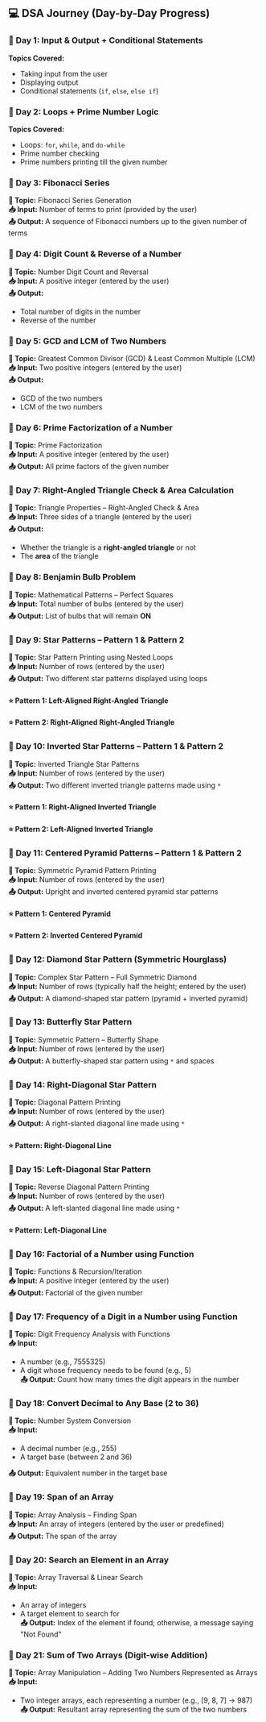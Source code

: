 ## 💻 DSA Journey (Day-by-Day Progress)

### 📅 Day 1: Input & Output + Conditional Statements

**Topics Covered:**
- Taking input from the user
- Displaying output
- Conditional statements (`if`, `else`, `else if`)

### 📅 Day 2: Loops + Prime Number Logic

**Topics Covered:**
- Loops: `for`, `while`, and `do-while`
- Prime number checking
- Prime numbers printing till the given number

### 📅 Day 3: Fibonacci Series

**🧠 Topic:** Fibonacci Series Generation  
**📥 Input:** Number of terms to print (provided by the user)  
**📤 Output:** A sequence of Fibonacci numbers up to the given number of terms

### 📅 Day 4: Digit Count & Reverse of a Number

**🧠 Topic:** Number Digit Count and Reversal  
**📥 Input:** A positive integer (entered by the user)  
**📤 Output:** 
- Total number of digits in the number  
- Reverse of the number

### 📅 Day 5: GCD and LCM of Two Numbers

**🧠 Topic:** Greatest Common Divisor (GCD) & Least Common Multiple (LCM)  
**📥 Input:** Two positive integers (entered by the user)  
**📤 Output:** 
- GCD of the two numbers  
- LCM of the two numbers

### 📅 Day 6: Prime Factorization of a Number

**🧠 Topic:** Prime Factorization  
**📥 Input:** A positive integer (entered by the user)  
**📤 Output:** All prime factors of the given number

### 📅 Day 7: Right-Angled Triangle Check & Area Calculation

**🧠 Topic:** Triangle Properties – Right-Angled Check & Area  
**📥 Input:** Three sides of a triangle (entered by the user)  
**📤 Output:** 
- Whether the triangle is a **right-angled triangle** or not  
- The **area** of the triangle

### 📅 Day 8: Benjamin Bulb Problem

**🧠 Topic:** Mathematical Patterns – Perfect Squares  
**📥 Input:** Total number of bulbs (entered by the user)  
**📤 Output:** List of bulbs that will remain **ON**

### 📅 Day 9: Star Patterns – Pattern 1 & Pattern 2

**🧠 Topic:** Star Pattern Printing using Nested Loops  
**📥 Input:** Number of rows (entered by the user)  
**📤 Output:** Two different star patterns displayed using loops
#### ⭐ Pattern 1: Left-Aligned Right-Angled Triangle
#### ⭐ Pattern 2: Right-Aligned Right-Angled Triangle

### 📅 Day 10: Inverted Star Patterns – Pattern 1 & Pattern 2

**🧠 Topic:** Inverted Triangle Star Patterns  
**📥 Input:** Number of rows (entered by the user)  
**📤 Output:** Two different inverted triangle patterns made using `*`
#### ⭐ Pattern 1: Right-Aligned Inverted Triangle
#### ⭐ Pattern 2: Left-Aligned Inverted Triangle

### 📅 Day 11: Centered Pyramid Patterns – Pattern 1 & Pattern 2

**🧠 Topic:** Symmetric Pyramid Pattern Printing  
**📥 Input:** Number of rows (entered by the user)  
**📤 Output:** Upright and inverted centered pyramid star patterns
#### ⭐ Pattern 1: Centered Pyramid
#### ⭐ Pattern 2: Inverted Centered Pyramid

### 📅 Day 12: Diamond Star Pattern (Symmetric Hourglass)

**🧠 Topic:** Complex Star Pattern – Full Symmetric Diamond  
**📥 Input:** Number of rows (typically half the height; entered by the user)  
**📤 Output:** A diamond-shaped star pattern (pyramid + inverted pyramid)

### 📅 Day 13: Butterfly Star Pattern

**🧠 Topic:** Symmetric Pattern – Butterfly Shape  
**📥 Input:** Number of rows (entered by the user)  
**📤 Output:** A butterfly-shaped star pattern using `*` and spaces

### 📅 Day 14: Right-Diagonal Star Pattern

**🧠 Topic:** Diagonal Pattern Printing  
**📥 Input:** Number of rows (entered by the user)  
**📤 Output:** A right-slanted diagonal line made using `*`
#### ⭐ Pattern: Right-Diagonal Line

### 📅 Day 15: Left-Diagonal Star Pattern

**🧠 Topic:** Reverse Diagonal Pattern Printing  
**📥 Input:** Number of rows (entered by the user)  
**📤 Output:** A left-slanted diagonal line made using `*`
#### ⭐ Pattern: Left-Diagonal Line

### 📅 Day 16: Factorial of a Number using Function

**🧠 Topic:** Functions & Recursion/Iteration  
**📥 Input:** A positive integer (entered by the user)  
**📤 Output:** Factorial of the given number

### 📅 Day 17: Frequency of a Digit in a Number using Function

**🧠 Topic:** Digit Frequency Analysis with Functions  
**📥 Input:** 
- A number (e.g., 7555325)  
- A digit whose frequency needs to be found (e.g., 5)  
**📤 Output:** Count how many times the digit appears in the number

### 📅 Day 18: Convert Decimal to Any Base (2 to 36)

**🧠 Topic:** Number System Conversion  
**📥 Input:** 
- A decimal number (e.g., 255)  
- A target base (between 2 and 36)  

**📤 Output:** Equivalent number in the target base

### 📅 Day 19: Span of an Array

**🧠 Topic:** Array Analysis – Finding Span  
**📥 Input:** An array of integers (entered by the user or predefined)  
**📤 Output:** The span of the array

### 📅 Day 20: Search an Element in an Array

**🧠 Topic:** Array Traversal & Linear Search  
**📥 Input:** 
- An array of integers  
- A target element to search for  
**📤 Output:** Index of the element if found; otherwise, a message saying "Not Found"

### 📅 Day 21: Sum of Two Arrays (Digit-wise Addition)

**🧠 Topic:** Array Manipulation – Adding Two Numbers Represented as Arrays  
**📥 Input:** 
- Two integer arrays, each representing a number (e.g., [9, 8, 7] → 987)  
**📤 Output:** Resultant array representing the sum of the two numbers
